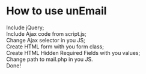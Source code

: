 <h1>How to use unEmail</h1>


Include jQuery;<br>
Include Ajax code from script.js;<br>
Change Ajax selector in you JS;<br>
Create HTML form with you form class;<br>
Create HTML Hidden Required Fields with you values;<br>
Change path to mail.php in you JS.<br>
Done!


